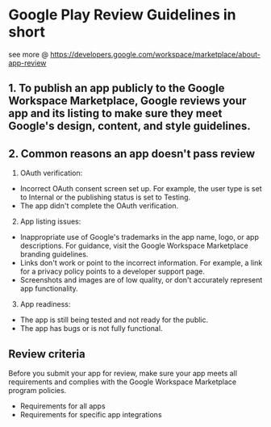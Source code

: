 # Google Play Review Guidelines in short 
see more @ https://developers.google.com/workspace/marketplace/about-app-review
## 1. To publish an app publicly to the Google Workspace Marketplace, Google reviews your app and its listing to make sure they meet Google's design, content, and style guidelines.
## 2. Common reasons an app doesn't pass review

1) OAuth verification:

+ Incorrect OAuth consent screen set up. For example, the user type is set to Internal or the publishing status is set to Testing.
+ The app didn't complete the OAuth verification.
2) App listing issues:

+ Inappropriate use of Google's trademarks in the app name, logo, or app descriptions. For guidance, visit the Google Workspace Marketplace branding guidelines.
+ Links don't work or point to the incorrect information. For example, a link for a privacy policy points to a developer support page.
+ Screenshots and images are of low quality, or don't accurately represent app functionality.
3) App readiness:

+ The app is still being tested and not ready for the public.
+ The app has bugs or is not fully functional.
## Review criteria
Before you submit your app for review, make sure your app meets all requirements and complies with the Google Workspace Marketplace program policies.

+ Requirements for all apps
+ Requirements for specific app integrations